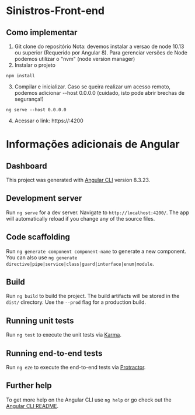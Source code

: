 # Sinistros-Front-end

## Como implementar

1. Git clone do repositório
Nota: devemos instalar a versao de node 10.13 ou superior (Requerido por Angular 8). Para gerenciar versões de Node podemos utilizar o "nvm" (node version manager)
2. Instalar o projeto
```
npm install
```
3. Compilar e inicializar. Caso se queira realizar um acesso remoto, podemos adicionar --host 0.0.0.0 (cuidado, isto pode abrir brechas de segurança!)
```
ng serve --host 0.0.0.0
```
4. Acessar o link: https://<ip-maquina-host>:4200

# Informações adicionais de Angular

## Dashboard

This project was generated with [Angular CLI](https://github.com/angular/angular-cli) version 8.3.23.

## Development server

Run `ng serve` for a dev server. Navigate to `http://localhost:4200/`. The app will automatically reload if you change any of the source files.

## Code scaffolding

Run `ng generate component component-name` to generate a new component. You can also use `ng generate directive|pipe|service|class|guard|interface|enum|module`.

## Build

Run `ng build` to build the project. The build artifacts will be stored in the `dist/` directory. Use the `--prod` flag for a production build.

## Running unit tests

Run `ng test` to execute the unit tests via [Karma](https://karma-runner.github.io).

## Running end-to-end tests

Run `ng e2e` to execute the end-to-end tests via [Protractor](http://www.protractortest.org/).

## Further help

To get more help on the Angular CLI use `ng help` or go check out the [Angular CLI README](https://github.com/angular/angular-cli/blob/master/README.md).
